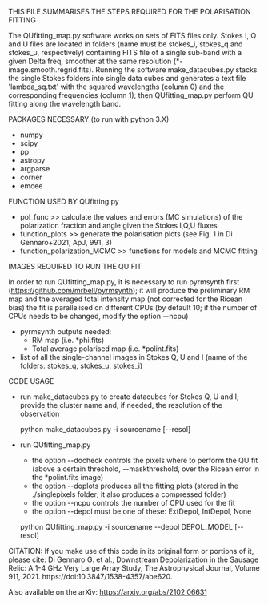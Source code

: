 THIS FILE SUMMARISES THE STEPS REQUIRED FOR THE POLARISATION FITTING

The QUfitting_map.py software works on sets of FITS files only. 
Stokes I, Q and U files are located in folders (name must be stokes_i, stokes_q and stokes_u, respectively) 
containing FITS file of a single sub-band with a given Delta freq, smoother at the same resolution (*-image.smooth.regrid.fits). 
Running the software make_datacubes.py stacks the single Stokes folders into single data cubes 
and generates a text file 'lambda_sq.txt' with the squared wavelengths (column 0) and the corresponding frequencies (column 1);
then QUfitting_map.py perform QU fitting along the wavelength band.


PACKAGES NECESSARY (to run with python 3.X)
- numpy
- scipy
- pp
- astropy
- argparse
- corner
- emcee


FUNCTION USED BY QUfitting.py

- pol_func >> calculate the values and errors (MC simulations) of the polarization fraction and angle given the Stokes I,Q,U fluxes
- function_plots >> generate the polarisation plots (see Fig. 1 in Di Gennaro+2021, ApJ, 991, 3)
- function_polarization_MCMC >> functions for models and MCMC fitting


IMAGES REQUIRED TO RUN THE QU FIT

In order to run QUfitting_map.py, it is necessary to run pyrmsynth first (https://github.com/mrbell/pyrmsynth); it will produce the preliminary RM map and the averaged total intensity map (not corrected for the Ricean bias) 
the fit is parallelised on different CPUs (by default 10; if the number of CPUs needs to be changed, modify the option --ncpu)

- pyrmsynth outputs needed: 
  - RM map (i.e. *phi.fits)
  - Total average polarised map (i.e. *polint.fits)
- list of all the single-channel images in Stokes Q, U and I (name of the folders: stokes_q, stokes_u, stokes_i)


CODE USAGE

- run make_datacubes.py to create datacubes for Stokes Q, U and I;
  provide the cluster name and, if needed, the resolution of the observation

  python make_datacubes.py -i sourcename [--resol]

- run QUfitting_map.py
  - the option --docheck controls the pixels where to perform the QU fit (above a certain threshold, --maskthreshold, over the Ricean error in the *polint.fits image)
  - the option --doplots produces all the fitting plots (stored in the ./singlepixels folder; it also produces a compressed folder)
  - the option --ncpu controls the number of CPU used for the fit
  - the option --depol must be one of these: ExtDepol, IntDepol, None

  python QUfitting_map.py -i sourcename --depol DEPOL_MODEL [--resol]


CITATION:
If you make use of this code in its original form or portions of it, please cite:
Di Gennaro G. et al., Downstream Depolarization in the Sausage Relic: A 1-4 GHz Very Large Array Study, The Astrophysical Journal, Volume 911, 2021. https://doi:10.3847/1538-4357/abe620.

Also available on the arXiv: https://arxiv.org/abs/2102.06631 
